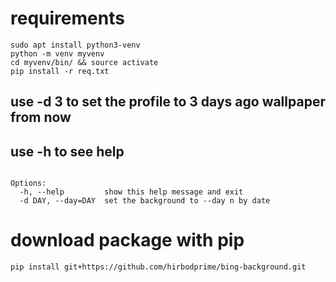# requirements 
``` sudo apt install python3-venv ```  
``` python -m venv myvenv ```  
``` cd myvenv/bin/ && source activate ```  
``` pip install -r req.txt ```  

## use -d 3 to set the profile to 3 days ago wallpaper from now
## use -h to see help
``` Usage: bing.py --day 2  

Options:  
  -h, --help         show this help message and exit  
  -d DAY, --day=DAY  set the background to --day n by date   
```  


# download package with pip
```pip install git+https://github.com/hirbodprime/bing-background.git```